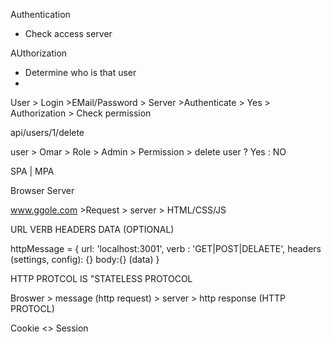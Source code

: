 Authentication

- Check access server

AUthorization

- Determine who is that user
-

User > Login >EMail/Password > Server >Authenticate > Yes > Authorization > Check permission

api/users/1/delete

user > Omar > Role > Admin > Permission > delete user ? Yes : NO

SPA | MPA

Browser <HTTP Protocal> Server

www.ggole.com >Request > server > HTML/CSS/JS

URL
VERB
HEADERS
DATA (OPTIONAL)

httpMessage = {
url: 'localhost:3001',
verb : 'GET|POST|DELAETE',
headers (settings, config): {}
body:{} (data)
}

HTTP PROTCOL IS "STATELESS PROTOCOL

Broswer > message (http request) > server > http response (HTTP PROTOCL)

Cookie <> Session
